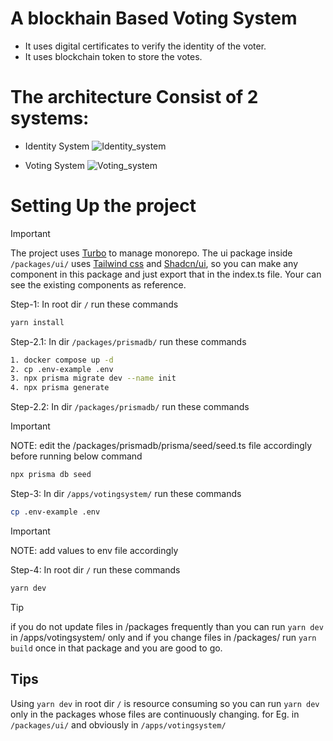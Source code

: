 # A blockhain Based Voting System 
- It uses digital certificates to verify the identity of the voter.
- It uses blockchain token to store the votes.

# The architecture Consist of 2 systems:
- Identity System
![Identity_system](https://github.com/anisharaz/devote/assets/105302254/9f482fa2-2134-4644-8b9f-53f7f04d4389)

- Voting System
![Voting_system](https://github.com/anisharaz/devote/assets/105302254/685a3f6a-469d-4489-8afc-b3b2cfdf20b7) 

# Setting Up the project

> [!IMPORTANT]
> The project uses [Turbo](https://turbo.build/) to manage monorepo. The ui package inside `/packages/ui/` uses [Tailwind css](https://tailwindcss.com/) and [Shadcn/ui](https://ui.shadcn.com/), so you can make any component in this package and just export that in the index.ts file. Your can see the existing components as reference.


Step-1: In root dir `/` run these commands
```bash
yarn install
```

Step-2.1: In dir `/packages/prismadb/` run these commands
```bash
1. docker compose up -d
2. cp .env-example .env
3. npx prisma migrate dev --name init
4. npx prisma generate
```

Step-2.2: In dir `/packages/prismadb/` run these commands
> [!IMPORTANT]
> NOTE: edit the /packages/prismadb/prisma/seed/seed.ts file accordingly before running below command

```bash
npx prisma db seed
```


Step-3: In dir `/apps/votingsystem/` run these commands
```bash
cp .env-example .env
```

> [!IMPORTANT]
> NOTE: add values to env file accordingly

Step-4: In root dir `/` run these commands
```bash
yarn dev
```

> [!TIP]
> if you do not update files in /packages frequently than you can run `yarn dev` in /apps/votingsystem/ only and if you change files in /packages/ run `yarn build` once in that package and you are good to go. 

## Tips
Using `yarn dev` in root dir `/` is resource consuming so you can run `yarn dev` only in the packages whose files are continuously changing. for Eg. in `/packages/ui/` and obviously in `/apps/votingsystem/`

